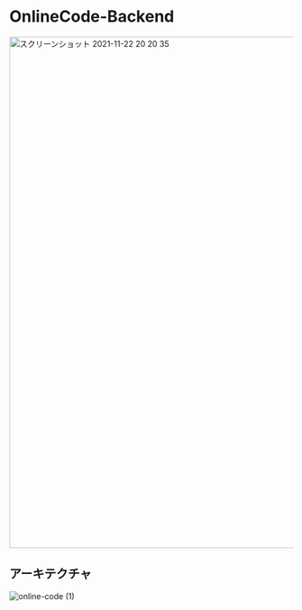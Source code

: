 # OnlineCode-Backend

<img width="908" alt="スクリーンショット 2021-11-22 20 20 35" src="https://user-images.githubusercontent.com/73768462/142853210-00cb0479-43d9-4233-acd7-2ee723cbb855.png">

## アーキテクチャ

![online-code (1)](https://user-images.githubusercontent.com/73768462/145534186-23c2e36f-86f4-4c83-8cb2-78f171461dd0.png)
